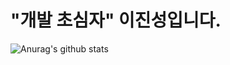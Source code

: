 # "개발 초심자" 이진성입니다.

![Anurag's github stats](https://github-readme-stats.vercel.app/api?username=LEEJINSUNG123&show_icons=true&theme=tokyonight)
